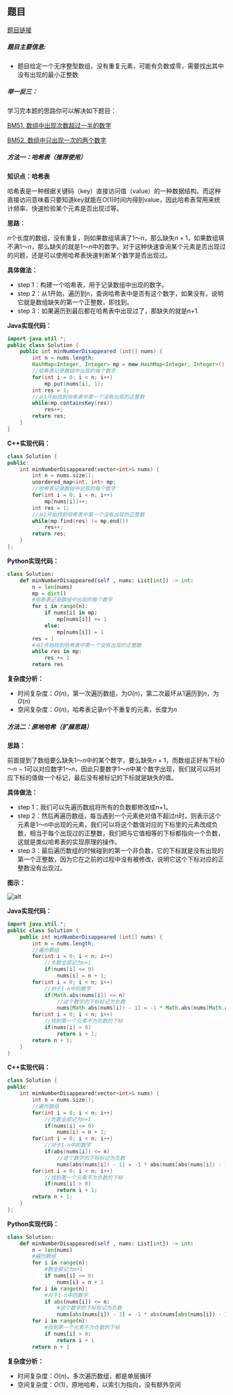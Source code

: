 ## 题目
[题目链接](https://www.nowcoder.com/practice/50ec6a5b0e4e45348544348278cdcee5?tpId=295&tqId=2188893&sourceUrl=/exam/oj&channenl=wgithub&fromPut=wgithub)

##### 题目主要信息:
- 题目给定一个无序整型数组，没有重复元素，可能有负数或零，需要找出其中没有出现的最小正整数

##### 举一反三：

学习完本题的思路你可以解决如下题目：

[BM51. 数组中出现次数超过一半的数字](https://www.nowcoder.com/practice/e8a1b01a2df14cb2b228b30ee6a92163?tpId=295&sfm=html&channel=nowcoder)

[BM52. 数组中只出现一次的两个数字](https://www.nowcoder.com/practice/389fc1c3d3be4479a154f63f495abff8?tpId=295&sfm=html&channel=nowcoder)

##### 方法一：哈希表（推荐使用）

**知识点：哈希表**

哈希表是一种根据关键码（key）直接访问值（value）的一种数据结构。而这种直接访问意味着只要知道key就能在$O(1)$时间内得到value，因此哈希表常用来统计频率、快速检验某个元素是否出现过等。

**思路：**

$n$个长度的数组，没有重复，则如果数组填满了$1～n$，那么缺失$n+1$，如果数组填不满$1～n$，那么缺失的就是$1～n$中的数字。对于这种快速查询某个元素是否出现过的问题，还是可以使用哈希表快速判断某个数字是否出现过。

**具体做法：**

- step 1：构建一个哈希表，用于记录数组中出现的数字。
- step 2：从1开始，遍历到n，查询哈希表中是否有这个数字，如果没有，说明它就是数组缺失的第一个正整数，即找到。
- step 3：如果遍历到最后都在哈希表中出现过了，那缺失的就是n+1.

**Java实现代码：**
```java
import java.util.*;
public class Solution {
    public int minNumberDisappeared (int[] nums) {
        int n = nums.length;
        HashMap<Integer, Integer> mp = new HashMap<Integer, Integer>(); 
        //哈希表记录数组中出现的每个数字
        for(int i = 0; i < n; i++) 
            mp.put(nums[i], 1);
        int res = 1;
        //从1开始找到哈希表中第一个没有出现的正整数
        while(mp.containsKey(res)) 
            res++;
        return res;
    }
}
```
**C++实现代码：**
```cpp
class Solution {
public:
    int minNumberDisappeared(vector<int>& nums) {
        int n = nums.size();
        unordered_map<int, int> mp;
        //哈希表记录数组中出现的每个数字
        for(int i = 0; i < n; i++) 
            mp[nums[i]]++;
        int res = 1;
        //从1开始找到哈希表中第一个没有出现的正整数
        while(mp.find(res) != mp.end()) 
            res++;
        return res;
    }
};
```

**Python实现代码：**
```python
class Solution:
    def minNumberDisappeared(self , nums: List[int]) -> int:
        n = len(nums)
        mp = dict()
        #哈希表记录数组中出现的每个数字
        for i in range(n): 
            if nums[i] in mp:
                mp[nums[i]] += 1
            else:
                mp[nums[i]] = 1
        res = 1
        #从1开始找到哈希表中第一个没有出现的正整数
        while res in mp: 
            res += 1
        return res
```
**复杂度分析：**
- 时间复杂度：$O(n)$，第一次遍历数组，为$O(n)$，第二次最坏从1遍历到$n$，为$O(n)$
- 空间复杂度：$O(n)$，哈希表记录$n$个不重复的元素，长度为$n$

##### 方法二：原地哈希（扩展思路）

**思路：**

前面提到了数组要么缺失$1～n$中的某个数字，要么缺失$n+1$，而数组正好有下标$0 ～ n-1$可以对应数字$1～n$，因此只要数字$1～n$中某个数字出现，我们就可以将对应下标的值做一个标记，最后没有被标记的下标就是缺失的值。

**具体做法：**

- step 1：我们可以先遍历数组将所有的负数都修改成n+1。
- step 2：然后再遍历数组，每当遇到一个元素绝对值不超过n时，则表示这个元素是1～n中出现的元素，我们可以将这个数值对应的下标里的元素改成负数，相当于每个出现过的正整数，我们把与它值相等的下标都指向一个负数，这就是类似哈希表的实现原理的操作。
- step 3：最后遍历数组的时候碰到的第一个非负数，它的下标就是没有出现的第一个正整数，因为它在之前的过程中没有被修改，说明它这个下标对应的正整数没有出现过。

**图示：**

![alt](https://uploadfiles.nowcoder.com/images/20220201/397721558_1643711866766/D33422A0A2A416179193EAF5EBD60154)

**Java实现代码：**
```java
import java.util.*;
public class Solution {
    public int minNumberDisappeared (int[] nums) {
        int n = nums.length;
        //遍历数组
        for(int i = 0; i < n; i++) 
            //负数全部记为n+1
            if(nums[i] <= 0) 
                nums[i] = n + 1;
        for(int i = 0; i < n; i++)
            //对于1-n中的数字
            if(Math.abs(nums[i]) <= n) 
                //这个数字的下标标记为负数
                nums[Math.abs(nums[i]) - 1] = -1 * Math.abs(nums[Math.abs(nums[i]) - 1]); 
        for(int i = 0; i < n; i++)
            //找到第一个元素不为负数的下标
            if(nums[i] > 0)
                return i + 1;
        return n + 1;
    }
}
```
**C++实现代码：**
```cpp
class Solution {
public:
    int minNumberDisappeared(vector<int>& nums) {
        int n = nums.size();
        //遍历数组
        for(int i = 0; i < n; i++) 
            //负数全部记为n+1
            if(nums[i] <= 0) 
                nums[i] = n + 1;
        for(int i = 0; i < n; i++)
            //对于1-n中的数字
            if(abs(nums[i]) <= n) 
                //这个数字的下标标记为负数
                nums[abs(nums[i]) - 1] = -1 * abs(nums[abs(nums[i]) - 1]); 
        for(int i = 0; i < n; i++)
            //找到第一个元素不为负数的下标
            if(nums[i] > 0)
                return i + 1;
        return n + 1;
    }
};
```

**Python实现代码：**
```python
class Solution:
    def minNumberDisappeared(self , nums: List[int]) -> int:
        n = len(nums)
        #遍历数组
        for i in range(n): 
            #数全部记为n+1
            if nums[i] <= 0: 
                nums[i] = n + 1
        for i in range(n):
            #对于1-n中的数字
            if abs(nums[i]) <= n: 
                #这个数字的下标标记为负数
                nums[abs(nums[i]) - 1] = -1 * abs(nums[abs(nums[i]) - 1]) 
        for i in range(n):
            #找到第一个元素不为负数的下标
            if nums[i] > 0: 
                return i + 1
        return n + 1
```
**复杂度分析：**
- 时间复杂度：$O(n)$，多次遍历数组，都是单层循环
- 空间复杂度：$O(1)$，原地哈希，以索引为指向，没有额外空间